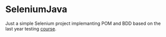 # SeleniumJava

Just a simple Selenium project implemanting POM and BDD based on the last year testing [course](https://github.com/artemkavara/Artem.Kavara_lab).
